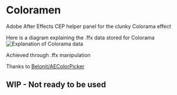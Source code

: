 # Coloramen
Adobe After Effects CEP helper panel for the clunky Colorama effect

Here is a diagram explaining the .ffx data stored for Colorama
![Explanation of Colorama data](https://i.imgur.com/U0D5Q5h.png)

Achieved through .ffx manipulation

Thanks to [Belonit/AEColorPicker](https://github.com/Belonit/AEColorPicker) 

## WIP - Not ready to be used
